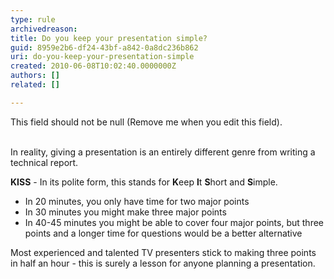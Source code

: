 ```yaml
---
type: rule
archivedreason: 
title: Do you keep your presentation simple?
guid: 8959e2b6-df24-43bf-a842-0a8dc236b862
uri: do-you-keep-your-presentation-simple
created: 2010-06-08T10:02:40.0000000Z
authors: []
related: []

---
```



This field should not be null (Remove me when you edit this field).
<br><excerpt class='endintro'></excerpt><br>

<p>In reality, giving a presentation is an entirely   different genre from writing a technical report.</p>
<p><strong>KISS</strong> - In its polite form, this   stands for <strong>K</strong>eep <strong>I</strong>t <strong>S</strong>hort   and <strong>S</strong>imple.</p>
<ul>
  <li>In 20 minutes, you only have time for two major   points</li>
  <li>In 30 minutes you might make three major points</li>
  <li>In 40-45 minutes you might be able to cover four   major points, but three points and a longer time for questions would be   a better alternative</li>
</ul>
<p>Most experienced and talented TV presenters   stick to making three points in half an hour - this is surely a lesson   for anyone planning a presentation.</p>


